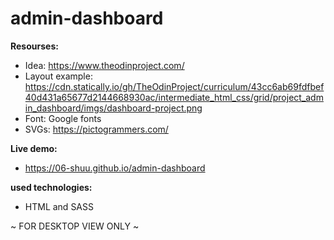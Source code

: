 # admin-dashboard

**Resourses:** 
 - Idea: https://www.theodinproject.com/
- Layout example: https://cdn.statically.io/gh/TheOdinProject/curriculum/43cc6ab69fdfbef40d431a65677d2144668930ac/intermediate_html_css/grid/project_admin_dashboard/imgs/dashboard-project.png
- Font: Google fonts
- SVGs: https://pictogrammers.com/

**Live demo:** 
- https://06-shuu.github.io/admin-dashboard

**used technologies:**
- HTML and SASS

~ FOR DESKTOP VIEW ONLY ~
